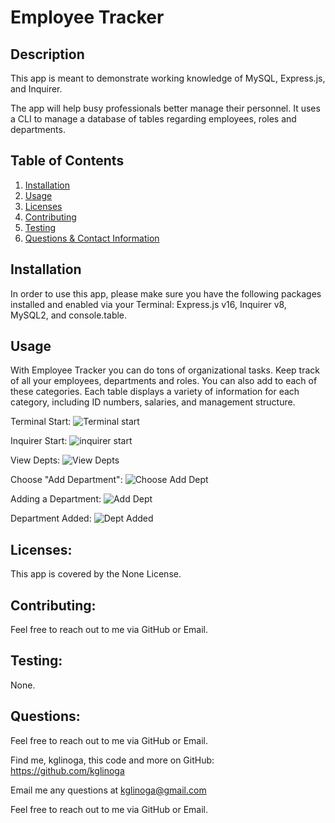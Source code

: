 # Employee Tracker
  
  

  ## Description
  
  This app is meant to demonstrate working knowledge of MySQL, Express.js, and Inquirer.  
  
  The app will help busy professionals better manage their personnel.  It uses a CLI to manage a database of tables regarding employees, roles and departments.    

  ## Table of Contents
  
  1. [Installation](#installation)
  2. [Usage](#usage)
  3. [Licenses](#licenses)
  4. [Contributing](#contributing)
  5. [Testing](#testing) 
  6. [Questions & Contact Information](#questions)

  ## Installation
  
  In order to use this app, please make sure you have the following packages installed and enabled via your Terminal: Express.js v16, Inquirer v8, MySQL2, and console.table.  
  
  ## Usage
  
  With Employee Tracker you can do tons of organizational tasks.  Keep track of all your employees, departments and roles.  You can also add to each of these categories.  Each table displays a variety of information for each category, including ID numbers, salaries, and management structure. 
  
  Terminal Start: 
  ![Terminal start](https://user-images.githubusercontent.com/28368622/181688022-e0a3a195-e673-45bf-9413-7fa1b266ef48.png)

  Inquirer Start:
  ![inquirer start](https://user-images.githubusercontent.com/28368622/181688047-dea67f7d-9bad-4f87-a31e-72bf60caacb7.png)

  View Depts:
  ![View Depts](https://user-images.githubusercontent.com/28368622/181688068-d5cb66c9-1c6c-44da-b216-66e32446fddb.png)

Choose "Add Department":
![Choose Add Dept](https://user-images.githubusercontent.com/28368622/181688087-a23c3e0a-809d-4844-843a-cd842b8afbcf.png)

Adding a Department: 
![Add Dept](https://user-images.githubusercontent.com/28368622/181688103-739f477a-2c5b-4f55-9dbb-a0e19d70f16c.png)

Department Added: 
![Dept Added](https://user-images.githubusercontent.com/28368622/181688124-27b7a039-c56f-4e47-8e91-890299fd87e5.png)

  
  ## Licenses: 
  
  This app is covered by the None License.
  
  ## Contributing:
  
  Feel free to reach out to me via GitHub or Email.
  
  ## Testing: 
  
  None.
  
  ## Questions:
  
  Feel free to reach out to me via GitHub or Email.

  Find me, kglinoga, this code and more on GitHub: <https://github.com/kglinoga>

  Email me any questions at <kglinoga@gmail.com>

  Feel free to reach out to me via GitHub or Email.
